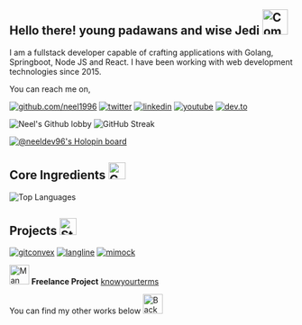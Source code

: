 ## Hello there! young padawans and wise Jedi <img src="https://raw.githubusercontent.com/Tarikul-Islam-Anik/Animated-Fluent-Emojis/master/Emojis/Travel%20and%20places/Comet.png" alt="Comet" width="45" height="45" />

I am a fullstack developer capable of crafting applications with Golang, Springboot, Node JS and React. I have been working with web development technologies since 2015. 

You can reach me on,

[![github.com/neel1996](https://img.shields.io/badge/GitHub-100000?style=for-the-badge&logo=github&logoColor=white)](https://github.com/neel1996)
[![twitter](https://img.shields.io/badge/Twitter-1DA1F2?style=for-the-badge&logo=twitter&logoColor=white
)](https://twitter.com/neeldev96)
[![linkedin](https://img.shields.io/badge/Linkedin-0077b5?style=for-the-badge&logo=linkedin&logoColor=white
)](https://www.linkedin.com/in/neeldev96/)
[![youtube](https://img.shields.io/badge/YouTube-FF0000?style=for-the-badge&logo=youtube&logoColor=white)](https://www.youtube.com/user/itassistors)
[![dev.to](https://img.shields.io/badge/dev.to-0A0A0A?style=for-the-badge&logo=dev.to&logoColor=white
)](https://dev.to/neeldev96)

![Neel's Github lobby](https://github-readme-stats-git-master.neel1996.vercel.app/api?username=neel1996&count_private=true&show_icons=true&theme=onedark&hide_border=true)
![GitHub Streak](https://streak-stats.demolab.com?user=neel1996&theme=onedark&hide_border=true)

[![@neeldev96's Holopin board](https://holopin.me/neeldev96)](https://holopin.io/@neeldev96)

## Core Ingredients <img src="https://raw.githubusercontent.com/Tarikul-Islam-Anik/Animated-Fluent-Emojis/master/Emojis/Travel%20and%20places/Compass.png" alt="Compass" width="30" height="30" />
![Top Languages](https://github-readme-stats-git-master-neel1996.vercel.app/api/top-langs/?username=neel1996&hide=html,css,c,c%2B%2B&layout=compact&theme=onedark&hide_border=true)

## Projects <img src="https://raw.githubusercontent.com/Tarikul-Islam-Anik/Animated-Fluent-Emojis/master/Emojis/Travel%20and%20places/Star.png" alt="Star" width="30" height="30" />

[![gitconvex](https://github-readme-stats-git-master.neel1996.vercel.app/api/pin/?username=neel1996&repo=gitconvex&theme=onedark)](https://github.com/neel1996/gitconvex)
[![langline](https://github-readme-stats-git-master.neel1996.vercel.app/api/pin/?username=neel1996&repo=langline&theme=onedark)](https://github.com/neel1996/langline)
[![mimock](https://github-readme-stats-git-master.neel1996.vercel.app/api/pin/?username=arbindo&repo=mimock&theme=onedark)](https://github.com/arbindo/mimock)

<img src="https://raw.githubusercontent.com/Tarikul-Islam-Anik/Animated-Fluent-Emojis/master/Emojis/People%20with%20professions/Man%20Technologist%20Light%20Skin%20Tone.png" alt="Man Technologist Light Skin Tone" width="35" height="35" /> **Freelance Project** [knowyourterms](https://knowyourterms.com/)


You can find my other works below <img src="https://raw.githubusercontent.com/Tarikul-Islam-Anik/Animated-Fluent-Emojis/master/Emojis/Hand%20gestures/Backhand%20Index%20Pointing%20Down%20Medium-Light%20Skin%20Tone.png" alt="Backhand Index Pointing Down Medium-Light Skin Tone" width="35" height="35" />
